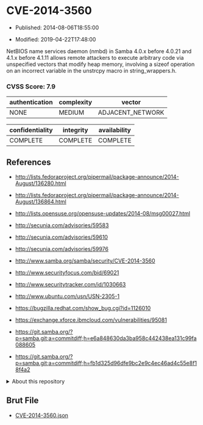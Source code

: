 # CVE-2014-3560

- Published: 2014-08-06T18:55:00

- Modified: 2019-04-22T17:48:00

NetBIOS name services daemon (nmbd) in Samba 4.0.x before 4.0.21 and 4.1.x before 4.1.11 allows remote attackers to execute arbitrary code via unspecified vectors that modify heap memory, involving a sizeof operation on an incorrect variable in the unstrcpy macro in string_wrappers.h.

### CVSS Score: **7.9**

| authentication | complexity | vector |
| --- | --- | --- |
| NONE | MEDIUM | ADJACENT_NETWORK |

| confidentiality | integrity | availability |
| --- | --- | --- |
| COMPLETE | COMPLETE | COMPLETE |

## References

* http://lists.fedoraproject.org/pipermail/package-announce/2014-August/136280.html

* http://lists.fedoraproject.org/pipermail/package-announce/2014-August/136864.html

* http://lists.opensuse.org/opensuse-updates/2014-08/msg00027.html

* http://secunia.com/advisories/59583

* http://secunia.com/advisories/59610

* http://secunia.com/advisories/59976

* http://www.samba.org/samba/security/CVE-2014-3560

* http://www.securityfocus.com/bid/69021

* http://www.securitytracker.com/id/1030663

* http://www.ubuntu.com/usn/USN-2305-1

* https://bugzilla.redhat.com/show_bug.cgi?id=1126010

* https://exchange.xforce.ibmcloud.com/vulnerabilities/95081

* https://git.samba.org/?p=samba.git;a=commitdiff;h=e6a848630da3ba958c442438ea131c99fa088605

* https://git.samba.org/?p=samba.git;a=commitdiff;h=fb1d325d96dfe9bc2e9c4ec46ad4c55e8f18f4a2

<details>
<summary>About this repository</summary> 

  This repository is part of the project [Live Hack CVE](https://github.com/Live-Hack-CVE). Main website can be found [www.live-hack.org](https://www.live-hack.org) 
  
  Made by [Sn0wAlice](https://github.com/Sn0wAlice) for the people that care about security and need to have a feed of the latest CVEs. Hope you enjoy it, don't forget to star the repo and follow me on [Twitter](https://twitter.com/Sn0wAlice) and [Github](https://github.com/Sn0wAlice). And that is my [personnal website](https://www.alice-snow.me/)

  - [Home Page](https://github.com/Live-Hack-CVE)
  - [Framework](https://github.com/Live-Hack-CVE/cve-framework)
  - [CVE database](https://github.com/Live-Hack-CVE/full_database)
  - [Changelog](https://github.com/Live-Hack-CVE/Changelog)
</details>

## Brut File

* [CVE-2014-3560.json](https://raw.githubusercontent.com/Live-Hack-CVE/full_database/main/cves/2014/CVE-2014-3560.json)

